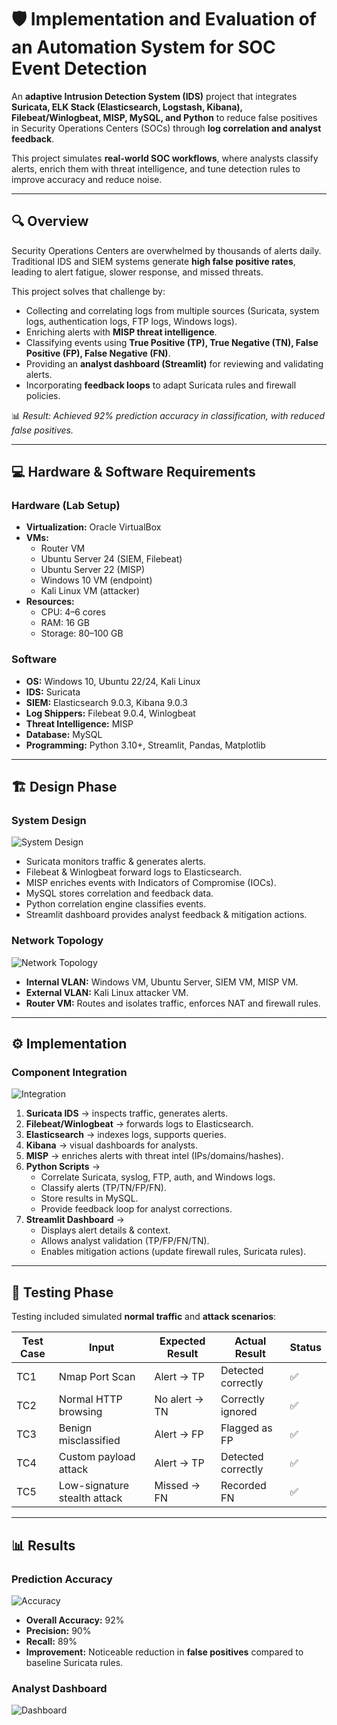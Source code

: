 # 🛡️ Implementation and Evaluation of an Automation System for SOC Event Detection  

An **adaptive Intrusion Detection System (IDS)** project that integrates **Suricata, ELK Stack (Elasticsearch, Logstash, Kibana), Filebeat/Winlogbeat, MISP, MySQL, and Python** to reduce false positives in Security Operations Centers (SOCs) through **log correlation and analyst feedback**.  

This project simulates **real-world SOC workflows**, where analysts classify alerts, enrich them with threat intelligence, and tune detection rules to improve accuracy and reduce noise.  

---

## 🔍 Overview  

Security Operations Centers are overwhelmed by thousands of alerts daily. Traditional IDS and SIEM systems generate **high false positive rates**, leading to alert fatigue, slower response, and missed threats.  

This project solves that challenge by:  
- Collecting and correlating logs from multiple sources (Suricata, system logs, authentication logs, FTP logs, Windows logs).  
- Enriching alerts with **MISP threat intelligence**.  
- Classifying events using **True Positive (TP), True Negative (TN), False Positive (FP), False Negative (FN)**.  
- Providing an **analyst dashboard (Streamlit)** for reviewing and validating alerts.  
- Incorporating **feedback loops** to adapt Suricata rules and firewall policies.  

📊 *Result: Achieved 92% prediction accuracy in classification, with reduced false positives.*  

---

## 💻 Hardware & Software Requirements  

### Hardware (Lab Setup)  
- **Virtualization:** Oracle VirtualBox  
- **VMs:**  
  - Router VM  
  - Ubuntu Server 24 (SIEM, Filebeat)  
  - Ubuntu Server 22 (MISP)  
  - Windows 10 VM (endpoint)  
  - Kali Linux VM (attacker)  
- **Resources:**  
  - CPU: 4–6 cores  
  - RAM: 16 GB  
  - Storage: 80–100 GB   

### Software  
- **OS:** Windows 10, Ubuntu 22/24, Kali Linux  
- **IDS:** Suricata  
- **SIEM:** Elasticsearch 9.0.3, Kibana 9.0.3  
- **Log Shippers:** Filebeat 9.0.4, Winlogbeat  
- **Threat Intelligence:** MISP  
- **Database:** MySQL  
- **Programming:** Python 3.10+, Streamlit, Pandas, Matplotlib  

---

## 🏗️ Design Phase  

### System Design  
![System Design](https://github.com/nayomif96/Implementation-and-Evaluation-of-an-Automation-System-for-SOC-Event-Detection/tree/ae81fabe3f1850d0b61495d907a292497e63ed90/images) 

- Suricata monitors traffic & generates alerts.  
- Filebeat & Winlogbeat forward logs to Elasticsearch.  
- MISP enriches events with Indicators of Compromise (IOCs).  
- MySQL stores correlation and feedback data.  
- Python correlation engine classifies events.  
- Streamlit dashboard provides analyst feedback & mitigation actions.  

### Network Topology  
![Network Topology](images/network_topology.png)  

- **Internal VLAN:** Windows VM, Ubuntu Server, SIEM VM, MISP VM.  
- **External VLAN:** Kali Linux attacker VM.  
- **Router VM:** Routes and isolates traffic, enforces NAT and firewall rules.  

---

## ⚙️ Implementation  

### Component Integration  
![Integration](images/integration.png)  

1. **Suricata IDS** → inspects traffic, generates alerts.  
2. **Filebeat/Winlogbeat** → forwards logs to Elasticsearch.  
3. **Elasticsearch** → indexes logs, supports queries.  
4. **Kibana** → visual dashboards for analysts.  
5. **MISP** → enriches alerts with threat intel (IPs/domains/hashes).  
6. **Python Scripts** →  
   - Correlate Suricata, syslog, FTP, auth, and Windows logs.  
   - Classify alerts (TP/TN/FP/FN).  
   - Store results in MySQL.  
   - Provide feedback loop for analyst corrections.  
7. **Streamlit Dashboard** →  
   - Displays alert details & context.  
   - Allows analyst validation (TP/FP/FN/TN).  
   - Enables mitigation actions (update firewall rules, Suricata rules).  

---

## 🧪 Testing Phase  

Testing included simulated **normal traffic** and **attack scenarios**:  

| Test Case | Input | Expected Result | Actual Result | Status |
|-----------|-------|-----------------|---------------|--------|
| TC1 | Nmap Port Scan | Alert → TP | Detected correctly | ✅ |
| TC2 | Normal HTTP browsing | No alert → TN | Correctly ignored | ✅ |
| TC3 | Benign misclassified | Alert → FP | Flagged as FP | ✅ |
| TC4 | Custom payload attack | Alert → TP | Detected correctly | ✅ |
| TC5 | Low-signature stealth attack | Missed → FN | Recorded FN | ✅ |

---

## 📊 Results  

### Prediction Accuracy  
![Accuracy](images/results_accuracy.png)  

- **Overall Accuracy:** 92%  
- **Precision:** 90%  
- **Recall:** 89%  
- **Improvement:** Noticeable reduction in **false positives** compared to baseline Suricata rules.  

### Analyst Dashboard  
![Dashboard](images/dashboard.png)
